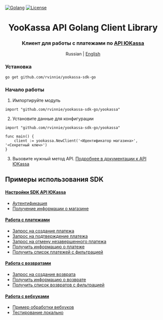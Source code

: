 [![Golang](https://img.shields.io/badge/Go-v1.19-EEEEEE?logo=go&logoColor=white&labelColor=00ADD8)](https://go.dev/)
[![License](https://img.shields.io/pypi/l/yookassa.svg)](LICENSE)

<div align="center">
    <h1 align="center">YooKassa API Golang Client Library
    </h1>
    <h3 align="center">Клиент для работы с платежами по <a href="https://yookassa.ru/developers/api">API ЮKassa</a>
    </h3>
    <p align="center">
        Russian | <a href="README.en.md">English</a> 
    </p>
</div>

### Установка
`go get github.com/rvinnie/yookassa-sdk-go`

### Начало работы
1. Импортируйте модуль
```golang
import "github.com/rvinnie/yookassa-sdk-go/yookassa"
```
2. Установите данные для конфигурации
```golang
import "github.com/rvinnie/yookassa-sdk-go/yookassa"

func main() {
    client := yookassa.NewClient('<Идентификатор магазина>', '<Секретный ключ>')	
}
```
3. Вызовите нужный метод API. [Подробнее в документации к API ЮKassa](https://yookassa.ru/developers/api)

## Примеры использования SDK
#### [Настройки SDK API ЮKassa](https://github.com/rvinnie/yookassa-sdk-go/blob/main/docs/examples/01-configuration.md)
* [Аутентификация](https://github.com/rvinnie/yookassa-sdk-go/blob/main/docs/examples/01-configuration.md#Аутентификация)
* [Получение информации о магазине](https://github.com/rvinnie/yookassa-sdk-go/blob/main/docs/examples/01-configuration.md#Получение-информации-о-магазине)
#### [Работа с платежами](https://github.com/rvinnie/yookassa-sdk-go/blob/main/docs/examples/02-payments.md)
* [Запрос на создание платежа](https://github.com/rvinnie/yookassa-sdk-go/blob/main/docs/examples/02-payments.md#Запрос-на-создание-платежа)
* [Запрос на подтверждение платежа](https://github.com/rvinnie/yookassa-sdk-go/blob/main/docs/examples/02-payments.md#Запрос-на-подтверждение-платежа)
* [Запрос на отмену незавершенного платежа](https://github.com/rvinnie/yookassa-sdk-go/blob/main/docs/examples/02-payments.md#Запрос-на-отмену-незавершенного-платежа)
* [Получить информацию о платеже](https://github.com/rvinnie/yookassa-sdk-go/blob/main/docs/examples/02-payments.md#Получить-информацию-о-платеже)
* [Получить список платежей с фильтрацией](https://github.com/rvinnie/yookassa-sdk-go/blob/main/docs/examples/02-payments.md#Получить-список-платежей-с-фильтрацией)
#### [Работа с возвратами](https://github.com/rvinnie/yookassa-sdk-go/blob/main/docs/examples/03-refunds.md)
* [Запрос на создание возврата](https://github.com/rvinnie/yookassa-sdk-go/blob/main/docs/examples/03-refunds.md#Запрос-на-создание-возврата)
* [Получить информацию о возврате](https://github.com/rvinnie/yookassa-sdk-go/blob/main/docs/examples/03-refunds.md#Получить-информацию-о-возврате)
* [Получить список возвратов с фильтрацией](https://github.com/rvinnie/yookassa-sdk-go/blob/main/docs/examples/03-refunds.md#Получить-список-возвратов-с-фильтрацией)
#### [Работа с вебхуками](https://github.com/rvinnie/yookassa-sdk-go/blob/main/docs/examples/04-webhooks.md)
* [Пример обработки вебхуков](https://github.com/rvinnie/yookassa-sdk-go/blob/main/docs/examples/04-webhooks.md#Пример-обработки-вебхуков)
* [Тестирование локально](https://github.com/rvinnie/yookassa-sdk-go/blob/main/docs/examples/04-webhooks.md#Тестирование-локально)



